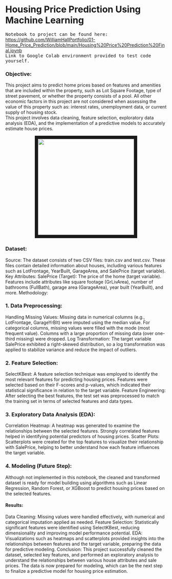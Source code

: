 # Housing Price Prediction Using Machine Learning
<samp>Notebook to project can be found here:</samp> <br>
https://github.com/WilliamHallPortfolio/01-Home_Price_Prediction/blob/main/Housing%20Price%20Prediction%20Final.ipynb <br>
<samp>Link to Google Colab environment provided to test code yourself.</samp>
<br>
### Objective:
This project aims to predict home prices based on features and amenities that are included within the property, such as Lot Square Footage, type of street pavement, or whether the property consists of a pool. All other economic factors in this project are not considered when assessing the value of this property such as: interest rates, unemployment data, or current supply of housing stock.   
This project involves data cleaning, feature selection, exploratory data analysis (EDA), and the implementation of a predictive models to accurately estimate house prices.
<p align="center">
<img src="https://media.istockphoto.com/id/1276901709/photo/beautiful-new-home-near-chicago.jpg?s=612x612&w=0&k=20&c=fA28eXUWXVGA-L8u3OBXLanr8U95xz1XA18kMjexK-A=" width="300" height="300" border="10"/>
</p>

### Dataset:
Source: The dataset consists of two CSV files: train.csv and test.csv. These files contain detailed information about houses, including various features such as LotFrontage, YearBuilt, GarageArea, and SalePrice (target variable).
Key Attributes:
SalePrice (Target): The price of the home (target variable).
Features include attributes like square footage (GrLivArea), number of bathrooms (FullBath), garage area (GarageArea), year built (YearBuilt), and more.
Methodology:
### 1. Data Preprocessing:
Handling Missing Values:
Missing data in numerical columns (e.g., LotFrontage, GarageYrBlt) were imputed using the median value.
For categorical columns, missing values were filled with the mode (most frequent value). Columns with a large proportion of missing data (over one-third missing) were dropped.
Log Transformation: The target variable SalePrice exhibited a right-skewed distribution, so a log transformation was applied to stabilize variance and reduce the impact of outliers.
### 2. Feature Selection:
SelectKBest: A feature selection technique was employed to identify the most relevant features for predicting housing prices. Features were selected based on their F-scores and p-values, which indicated their statistical significance in relation to the target variable.
Feature Engineering: After selecting the best features, the test set was preprocessed to match the training set in terms of selected features and data types.
### 3. Exploratory Data Analysis (EDA):
Correlation Heatmap: A heatmap was generated to examine the relationships between the selected features. Strongly correlated features helped in identifying potential predictors of housing prices.
Scatter Plots: Scatterplots were created for the top features to visualize their relationship with SalePrice, helping to better understand how each feature influences the target variable.
### 4. Modeling (Future Step):
Although not implemented in this notebook, the cleaned and transformed dataset is ready for model building using algorithms such as Linear Regression, Random Forest, or XGBoost to predict housing prices based on the selected features.
#### Results:
Data Cleaning: Missing values were handled effectively, with numerical and categorical imputation applied as needed.
Feature Selection: Statistically significant features were identified using SelectKBest, reducing dimensionality and improving model performance potential.
EDA: Visualizations such as heatmaps and scatterplots provided insights into the relationships between features and the target variable, preparing the data for predictive modeling.
Conclusion:
This project successfully cleaned the dataset, selected key features, and performed an exploratory analysis to understand the relationships between various house attributes and sale prices. The data is now prepared for modeling, which can be the next step to finalize a predictive model for housing price estimation.
